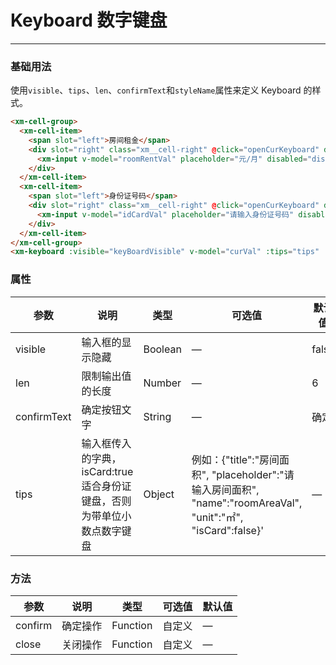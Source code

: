 # Keyboard 数字键盘
----
### 基础用法
 使用```visible```、```tips```、```len```、```confirmText```和```styleName```属性来定义 Keyboard 的样式。
``` html
<xm-cell-group>
  <xm-cell-item>
    <span slot="left">房间租金</span>
    <div slot="right" class="xm__cell-right" @click="openCurKeyboard" data-tips='{"title":"房间租金", "placeholder":"请输入房间租金", "name":"roomRentVal", "unit":"这里无效", "isCard":false}' :data-val="roomRentVal">
      <xm-input v-model="roomRentVal" placeholder="元/月" disabled="disabled" ></xm-input>
    </div>
  </xm-cell-item>
  <xm-cell-item>
    <span slot="left">身份证号码</span>
    <div slot="right" class="xm__cell-right" @click="openCurKeyboard" data-tips='{"title":"身份证号码", "placeholder":"请输入身份证号码", "name":"idCardVal", "unit":"/月", "isCard":true}' :data-val="idCardVal">
      <xm-input v-model="idCardVal" placeholder="请输入身份证号码" disabled="disabled" ></xm-input>
    </div>
  </xm-cell-item>
</xm-cell-group>
<xm-keyboard :visible="keyBoardVisible" v-model="curVal" :tips="tips" :len="vLen" @confirm="save" @close="keyBoardClose"></xm-keyboard>

```


### 属性
| 参数      | 说明    | 类型      | 可选值       | 默认值   |
|---------- |-------- |---------- |-------------  |-------- |
| visible   | 输入框的显示隐藏  | Boolean  | — |  false   |
| len    | 限制输出值的长度 | Number  | — |  6   |
| confirmText    | 确定按钮文字  | String  | — |  确定   |
| tips    | 输入框传入的字典，isCard:true适合身份证键盘，否则为带单位小数点数字键盘  | Object  | 例如：{"title":"房间面积", "placeholder":"请输入房间面积", "name":"roomAreaVal", "unit":"㎡", "isCard":false}' |  —   |


### 方法
| 参数      | 说明    | 类型      | 可选值       | 默认值   |
|---------- |-------- |---------- |-------------  |-------- |
| confirm   | 确定操作   |  Function    |  自定义  |     —    |
| close     | 关闭操作   |  Function    |  自定义  |     —    |
